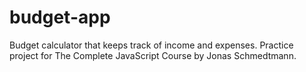 # budget-app
Budget calculator that keeps track of income and expenses.
Practice project for The Complete JavaScript Course by Jonas Schmedtmann.
